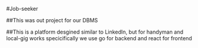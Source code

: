 #Job-seeker

##This was out project for our DBMS 

##This is a platform desgined similar to LinkedIn, but for handyman and local-gig works specicifically we use go for backend and react for frontend
